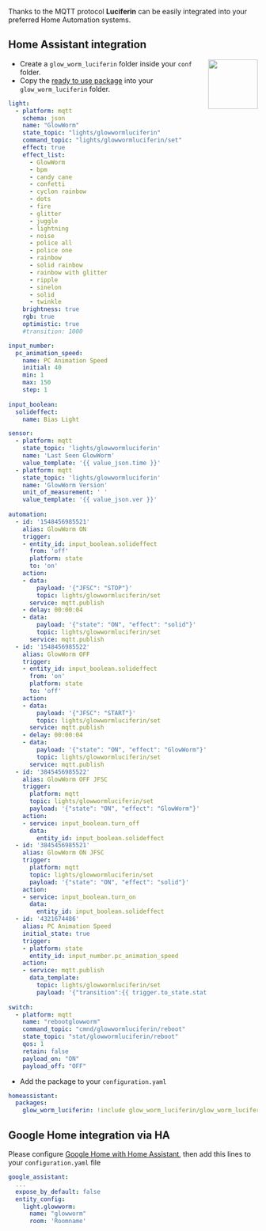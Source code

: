Thanks to the MQTT protocol **Luciferin** can be easily integrated into your preferred Home Automation systems.

## Home Assistant integration
<img align="right" width="100" height="100" src="https://avatars3.githubusercontent.com/u/13844975?s=200&v=4">  

- Create a `glow_worm_luciferin` folder inside your `conf` folder.
- Copy the [ready to use package](https://github.com/sblantipodi/glow_worm_luciferin/blob/master/home_assistant_glow_worm_package.yaml) into your `glow_worm_luciferin` folder.

```yaml
light:
  - platform: mqtt
    schema: json
    name: "GlowWorm"
    state_topic: "lights/glowwormluciferin"
    command_topic: "lights/glowwormluciferin/set"
    effect: true
    effect_list:
      - GlowWorm
      - bpm
      - candy cane  
      - confetti  
      - cyclon rainbow  
      - dots  
      - fire  
      - glitter  
      - juggle  
      - lightning
      - noise  
      - police all  
      - police one  
      - rainbow  
      - solid rainbow
      - rainbow with glitter  
      - ripple  
      - sinelon  
      - solid  
      - twinkle  
    brightness: true
    rgb: true
    optimistic: true
    #transition: 1000

input_number:
  pc_animation_speed:
    name: PC Animation Speed
    initial: 40
    min: 1
    max: 150
    step: 1
    
input_boolean:
  solideffect:
    name: Bias Light

sensor:
  - platform: mqtt
    state_topic: 'lights/glowwormluciferin'
    name: 'Last Seen GlowWorm'
    value_template: '{{ value_json.time }}'    
  - platform: mqtt
    state_topic: 'lights/glowwormluciferin'
    name: 'GlowWorm Version'
    unit_of_measurement: ' '
    value_template: '{{ value_json.ver }}'   
    
automation:
  - id: '1548456985521'
    alias: GlowWorm ON
    trigger:
    - entity_id: input_boolean.solideffect
      from: 'off'
      platform: state
      to: 'on'
    action:
    - data:
        payload: '{"JFSC": "STOP"}'
        topic: lights/glowwormluciferin/set
      service: mqtt.publish    
    - delay: 00:00:04
    - data:
        payload: '{"state": "ON", "effect": "solid"}'
        topic: lights/glowwormluciferin/set
      service: mqtt.publish
  - id: '1548456985522'
    alias: GlowWorm OFF
    trigger:
    - entity_id: input_boolean.solideffect
      from: 'on'
      platform: state
      to: 'off'
    action:
    - data:
        payload: '{"JFSC": "START"}'
        topic: lights/glowwormluciferin/set
      service: mqtt.publish    
    - delay: 00:00:04    
    - data:
        payload: '{"state": "ON", "effect": "GlowWorm"}'
        topic: lights/glowwormluciferin/set
      service: mqtt.publish
  - id: '3845456985522'
    alias: GlowWorm OFF JFSC
    trigger:
      platform: mqtt
      topic: lights/glowwormluciferin/set
      payload: '{"state": "ON", "effect": "GlowWorm"}'
    action:
    - service: input_boolean.turn_off
      data:
        entity_id: input_boolean.solideffect
  - id: '3845456985521'
    alias: GlowWorm ON JFSC
    trigger:
      platform: mqtt
      topic: lights/glowwormluciferin/set
      payload: '{"state": "ON", "effect": "solid"}'
    action:
    - service: input_boolean.turn_on
      data:
        entity_id: input_boolean.solideffect        
  - id: '4321674486'
    alias: PC Animation Speed
    initial_state: true
    trigger:
    - platform: state
      entity_id: input_number.pc_animation_speed
    action:
    - service: mqtt.publish
      data_template:
        topic: lights/glowwormluciferin/set
        payload: '{"transition":{{ trigger.to_state.state | int }}}'
        
switch:
  - platform: mqtt
    name: "rebootglowworm"
    command_topic: "cmnd/glowwormluciferin/reboot"
    state_topic: "stat/glowwormluciferin/reboot"
    qos: 1
    retain: false
    payload_on: "ON"
    payload_off: "OFF"  
```

- Add the package to your `configuration.yaml`
```yaml
homeassistant:
  packages:
    glow_worm_luciferin: !include glow_worm_luciferin/glow_worm_luciferin.yaml
```

## Google Home integration via HA
Please configure [Google Home with Home Assistant](https://www.home-assistant.io/integrations/google_assistant),
then add this lines to your `configuration.yaml` file

```yaml
google_assistant:
  ...
  expose_by_default: false
  entity_config:
    light.glowworm:
      name: "glowworm"
      room: 'Roomname'
```